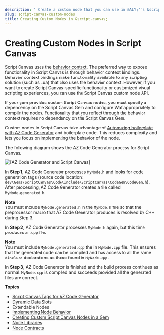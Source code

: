 ```yaml
---
description: ' Create a custom node that you can use in &ALY;''s &script-canvas;. '
slug: script-canvas-custom-nodes
title: Creating Custom Nodes in &script-canvas;
---
```

# Creating Custom Nodes in Script Canvas<a name="script-canvas-custom-nodes"></a>

Script Canvas uses the [behavior context](component-entity-system-reflection-behavior-context.md)\. The preferred way to expose functionality in Script Canvas is through behavior context bindings\. Behavior context bindings make functionality available to any scripting solution \(such as Lua\) that also uses the behavior context\. However, if you want to create Script Canvas–specific functionality or customized visual scripting experiences, you can use the Script Canvas custom node API\.

If your gem provides custom Script Canvas nodes, you must specify a dependency on the Script Canvas Gem and configure Waf appropriately to compile the nodes\. Functionality that you reflect through the behavior context requires no dependency on the Script Canvas Gem\.

Custom nodes in Script Canvas take advantage of [Automating boilerplate with AZ Code Generator](az-code-gen-intro.md) and boilerplate code\. This reduces complexity and lets you focus on implementing the behavior of the node\.

The following diagram shows the AZ Code Generator process for Script Canvas\.

![\[AZ Code Generator and Script Canvas\]](/images/userguide/scripting/script-canvas/script-canvas-custom-nodes-1.png)

In **Step 1**, AZ Code Generator processes `MyNode.h` and looks for code generation tags \(source code location: `dev\Gems\ScriptCanvas\Code\Include\ScriptCanvas\CodeGen\CodeGen.h`\)\. After processing, AZ Code Generator creates a file called `MyNode.generated.h`\.

**Note**  
You must include `MyNode.generated.h` in the `MyNode.h` file so that the preprocessor macro that AZ Code Generator produces is resolved by C\+\+ during Step 3\.

In **Step 2**, AZ Code Generator processes `MyNode.h` again, but this time produces a `.cpp` file\.

**Note**  
You must include `MyNode.generated.cpp` the in `MyNode.cpp` file\. This ensures that the generated code can be compiled and has access to all the same `#include` declarations as those found in `MyNode.cpp`\.

In **Step 3**, AZ Code Generator is finished and the build process continues as normal\. `MyNode.cpp` is compiled and succeeds provided all the generated files are correct\.

**Topics**
+ [Script Canvas Tags for AZ Code Generator](script-canvas-custom-nodes-az-code-generator-tags.md)
+ [Dynamic Data Slots](script-canvas-custom-nodes-dynamic-data.md)
+ [Extendable Nodes](script-canvas-custom-nodes-extendable.md)
+ [Implementing Node Behavior](script-canvas-custom-nodes-implementing-behavior.md)
+ [Creating Custom Script Canvas Nodes in a Gem](script-canvas-custom-nodes-gem.md)
+ [Node Libraries](script-canvas-custom-nodes-node-libraries.md)
+ [Node Contracts](script-canvas-custom-nodes-node-contracts.md)